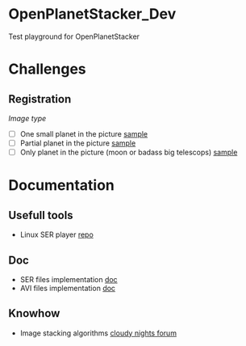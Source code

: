 # OpenPlanetStacker_Dev
Test playground for OpenPlanetStacker

# Challenges 

## Registration 
*Image type*
- [ ] One small planet in the picture [sample](https://www.astrobin.com/ynkp18/?q=saturn)
- [ ] Partial planet in the picture [sample](https://www.astrobin.com/s3zr4w/?q=moon)
- [ ] Only planet in the picture (moon or badass big telescops) [sample](https://www.astrobin.com/vofd5q/?q=moon)

# Documentation 
## Usefull tools
- Linux SER player [repo](https://github.com/cgarry/ser-player)

## Doc
- SER files implementation [doc](doc/encoding/SER%20Doc%20V3b.pdf)
- AVI files implementation [doc](doc/encoding/avi.pdf)
## Knowhow
- Image stacking algorithms [cloudy nights forum](https://www.cloudynights.com/topic/285209-image-stacking-algorithms/)
